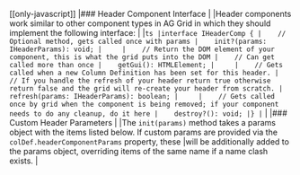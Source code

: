 [[only-javascript]]
|### Header Component Interface
|
|Header components work similar to other component types in AG Grid in which they should implement the following interface:
|
|```ts
|interface IHeaderComp {
|    // Optional method, gets called once with params
|    init?(params: IHeaderParams): void;
|    
|    // Return the DOM element of your component, this is what the grid puts into the DOM
|    // Can get called more than once
|    getGui(): HTMLElement;
|    
|    // Gets called when a new Column Definition has been set for this header.
|    // If you handle the refresh of your header return true otherwise return false and the grid will re-create your header from scratch.
|    refresh(params: IHeaderParams): boolean;
|    
|    // Gets called once by grid when the component is being removed; if your component needs to do any cleanup, do it here
|    destroy?(): void;
|}
|```
|
|### Custom Header Parameters
|
|The `init(params)` method takes a params object with the items listed below. If custom params are provided via the `colDef.headerComponentParams` property, these 
|will be additionally added to the params object, overriding items of the same name if a name clash exists.
|
